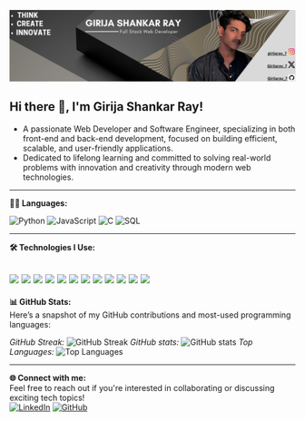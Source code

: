 ![banner](./assets/Github%20Background.png)

## Hi there 👋, I'm Girija Shankar Ray!
- A passionate Web Developer and Software Engineer, specializing in both front-end and back-end development, focused on building efficient, scalable, and user-friendly applications.
- Dedicated to lifelong learning and committed to solving real-world problems with innovation and creativity through modern web technologies.

---


**👨‍💻 Languages:**

![Python](https://img.shields.io/badge/-Python-000?&logo=Python)
![JavaScript](https://img.shields.io/badge/-JavaScript-000?&logo=JavaScript)
![C](https://img.shields.io/badge/-C-000?&logo=C)
![SQL](https://img.shields.io/badge/-SQL-000?&logo=MySQL)

---

**🛠 Technologies I Use:**

![](https://img.shields.io/badge/HTML5-E34F26?style=for-the-badge&logo=html5&logoColor=white)
![](https://img.shields.io/badge/CSS3-1572B6?style=for-the-badge&logo=css3&logoColor=white)
![](https://img.shields.io/badge/JavaScript-F7DF1E?style=for-the-badge&logo=javascript&logoColor=black)
![](https://img.shields.io/badge/React-61DAFB?style=for-the-badge&logo=react&logoColor=white)
![](https://img.shields.io/badge/Node.js-86BE00?style=for-the-badge&logo=node.js&logoColor=white)
![](https://img.shields.io/badge/Bash-4EAA25?style=for-the-badge&logo=gnubash&logoColor=white)
![](https://img.shields.io/badge/MySQL-F79F17?style=for-the-badge&logo=mysql&logoColor=white)
![](https://img.shields.io/badge/npm-CB3837?style=for-the-badge&logo=npm&logoColor=white)
![](https://img.shields.io/badge/VS_Code-0078D4?style=for-the-badge&logo=visual%20studio%20code&logoColor=white)
![](https://img.shields.io/badge/Git-F05032?style=for-the-badge&logo=git&logoColor=white)
![](https://img.shields.io/badge/Github-F05032?style=for-the-badge&logo=github&logoColor=white)
![](https://img.shields.io/badge/Markdown-F71A4A?style=for-the-badge&logo=markdown&logoColor=white)
---

**📊 GitHub Stats:**  
Here’s a snapshot of my GitHub contributions and most-used programming languages:

*GitHub Streak:*
![GitHub Streak](https://streak-stats.demolab.com?user=Girijaray07&theme=gruvbox&hide_border=false)
*GitHub stats:*
![GitHub stats](https://github-readme-stats.vercel.app/api?username=Girijaray07&show=reviews,discussions_started,discussions_answered,prs_merged,prs_merged_percentage&theme=gruvbox&show_owner=false)
*Top Languages:*
![Top Languages](https://github-readme-stats.vercel.app/api/top-langs/?username=Girijaray07&layout=compact&theme=gruvbox)


---

**🌐 Connect with me:**  
Feel free to reach out if you're interested in collaborating or discussing exciting tech topics!  
[![LinkedIn](https://img.shields.io/badge/LinkedIn-0A66C2?style=for-the-badge&logo=linkedin&logoColor=white)](https://www.linkedin.com/in/girija-shankar-ray/) 
[![GitHub](https://img.shields.io/badge/GitHub-181717?style=for-the-badge&logo=github&logoColor=white)](https://github.com/Girijaray07)

<!-- [Portfolio](https://yourportfolio.com)-->

